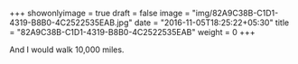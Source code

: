 +++
showonlyimage = true
draft = false
image = "img/82A9C38B-C1D1-4319-B8B0-4C2522535EAB.jpg"
date = "2016-11-05T18:25:22+05:30"
title = "82A9C38B-C1D1-4319-B8B0-4C2522535EAB"
weight = 0
+++

And I would walk 10,000 miles.

